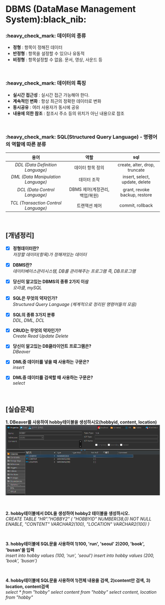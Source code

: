 <h1>DBMS (DataMase Management System):black_nib:</h1>

  <h3>:heavy_check_mark: 데이터의 종류</h3>

- **정형**  :  항목이 정해진 데이터
- **반정형** : 항목을 설정할 수 있으나 유동적
- **비정형** : 항목설정할 수 없음. 문서, 영상, 사운드 등
<br>

<h3>:heavy_check_mark: 데이터의 특징</h3>

- **실시간 접근성** : 실시간 접근 가능해야 한다.
- **계속적인 변화** : 항상 최근의 정확한 데이터로 변화
- **동시공유** : 여러 사용자가 동시에 공유
- **내용에 의한 참조** : 참조시 주소 등의 위치가 아닌 내용으로 참조
<br>

<h3>:heavy_check_mark: SQL(Structured Query Language) - 명령어의 역할에 따른 분류</h3>

|용어|역할|sql|
|:---:|:---:|:---:|
|*DDL (Data Definition Language)*|데이터 항목 정의|create, alter, drop, truncate|
|*DML (Data Manipulation Language)*|데이터 조작|insert, select, update, delete|
|*DCL (Data Control Language)*|DBMS 제어(계정관리, 백업/복원)|grant, revoke backup, restore|
|*TCL (Transaction Control Language)*|트랜잭션 제어|commit, rollback|

<br>


<h2>[개념정리]</h2>

- [x] **정형데이터란?** <br>
*저장할 데이터(항목)가 정해져있는 데이터*

- [x] **DBMS란?**<br>
*데이터베이스관리시스템, DB를 관리해주는 프로그램 즉, DB프로그램*

- [x] **당신이 알고있는 DBMS의 종류 2가지 이상**<br>
*오라클, mySQL*

- [x] **SQL은 무엇의 약자인가?**<br>
*Structured Query Language (체계적으로 정리된 명령어들의 모음)*

- [x] **SQL의 종류 3가지 분류**<br>
*DDL, DML, DCL*

- [x] **CRUD는 무엇의 약자인가?**<br>
*Create Read Update Delete*

- [x] **당신이 알고있는 DB클라이언트 프로그램은?**<br>
*DBeaver*

- [x] **DML중 데이터를 넣을 때 사용하는 구문은?**<br>
*insert*

- [x] **DML중 데이터를 검색할 때 사용하는 구문은?**<br>
*select*
<br>

<h2>[실습문제]</h2>


**1. DBeaver를 사용하여 hobby테이블을 생성하시오(hobbyid, content, location)** <br>
<img src="img/dbeaver_20230223.png">

<br>

**2. hobby테이블에서 DDL을 생성하여 hobby2 테이블을 생성하시오.**<br>
*CREATE TABLE "HR"."HOBBY2" 
   (	"HOBBYID" NUMBER(38,0) NOT NULL ENABLE, 
	"CONTENT" VARCHAR2(100), 
	"LOCATION" VARCHAR2(100)
   )*
   
<br>

**3. hobby테이블에 SQL문을 사용하여 1)100, 'run', 'seoul' 2)200, 'book', 'busan'을 입력**<br>
*insert into hobby values (100, 'run', 'seoul')*
*insert into hobby values (200, 'book', 'busan')*

<br>

**4. hobby테이블에 SQL문을 사용하여 1)전체 내용을 검색, 2)content만 검색, 3) location, content검색** <br>
*select * from "hobby"*
*select content from "hobby"*
*select content, location from "hobby"*

<br>

